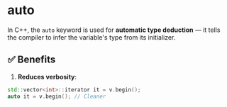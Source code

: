 # auto
In C++, the `auto` keyword is used for **automatic type deduction** — it tells the compiler to infer the variable's type from its initializer.

## ✅ Benefits
1. **Reduces verbosity**:
```cpp
std::vector<int>::iterator it = v.begin();
auto it = v.begin(); // Cleaner
```